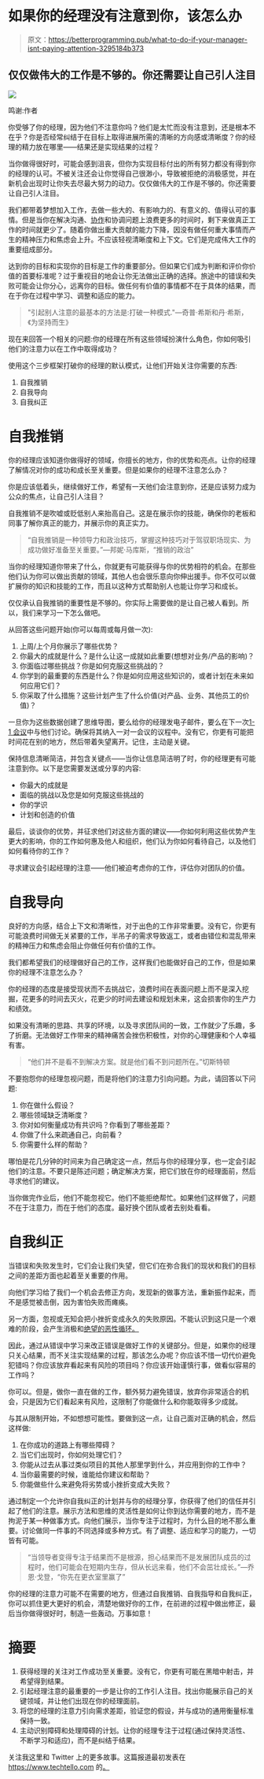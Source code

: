 # 如果你的经理没有注意到你，该怎么办

> 原文：<https://betterprogramming.pub/what-to-do-if-your-manager-isnt-paying-attention-3295184b373>

## 仅仅做伟大的工作是不够的。你还需要让自己引人注目

![](img/1ee66fa3af8e8138620934c91199c0f4.png)

鸣谢:作者

你受够了你的经理，因为他们不注意你吗？他们是太忙而没有注意到，还是根本不在乎？你是否经常纠结于在目标上取得进展所需的清晰的方向感或清晰度？你的经理的精力放在哪里——结果还是实现结果的过程？

当你做得很好时，可能会感到沮丧，但你为实现目标付出的所有努力都没有得到你的经理的认可。不被关注还会让你觉得自己很渺小，导致被拒绝的消极感觉，并在新机会出现时让你失去尽最大努力的动力。仅仅做伟大的工作是不够的。你还需要让自己引人注目。

我们都带着梦想加入工作，去做一些大的、有影响力的、有意义的、值得认可的事情。但是当你在解决沟通、[协作](https://www.techtello.com/cross-functional-collaboration/)和协调问题上浪费更多的时间时，剩下来做真正工作的时间就更少了。随着你做出重大贡献的能力下降，因没有做任何重大事情而产生的精神压力和焦虑会上升。不应该轻视清晰度和上下文。它们是完成伟大工作的重要组成部分。

达到你的目标和实现你的目标是工作的重要部分。但如果它们成为判断和评价你价值的首要标准呢？过于重视目的地会让你无法做出正确的选择。旅途中的错误和失败可能会让你分心，远离你的目标。做任何有价值的事情都不在于具体的结果，而在于你在过程中学习、调整和适应的能力。

> "引起别人注意的最基本的方法是:打破一种模式."—奇普·希斯和丹·希斯，《为坚持而生》

现在来回答一个相关的问题:你的经理在所有这些领域扮演什么角色，你如何吸引他们的注意力以在工作中取得成功？

使用这个三步框架打破你的经理的默认模式，让他们开始关注你需要的东西:

1.  自我推销
2.  自我导向
3.  自我纠正

# 自我推销

你的经理应该知道你做得好的领域，你擅长的地方，你的优势和亮点。让你的经理了解情况对你的成功和成长至关重要。但是如果你的经理不注意怎么办？

你是应该低着头，继续做好工作，希望有一天他们会注意到你，还是应该努力成为公众的焦点，让自己引人注目？

自我推销不是吹嘘或贬低别人来抬高自己。这是在展示你的技能，确保你的老板和同事了解你真正的能力，并展示你的真正实力。

> “自我推销是一种领导力和政治技巧，掌握这种技巧对于驾驭职场现实、为成功做好准备至关重要。”―邦妮·马库斯，“推销的政治”

当你的经理知道你带来了什么，你就更有可能获得与你的优势相符的机会。在那些他们认为你可以做出贡献的领域，其他人也会很乐意向你伸出援手。你不仅可以做扩展你的知识和技能的工作，而且以这种方式帮助别人也能让你学习和成长。

仅仅承认自我推销的重要性是不够的。你实际上需要做的是让自己被人看到。所以，我们来学习一下怎么做吧。

从回答这些问题开始(你可以每周或每月做一次):

1.  上周/上个月你展示了哪些优势？
2.  你最大的成就是什么？是什么让这一成就如此重要(想想对业务/产品的影响)？
3.  你面临过哪些挑战？你是如何克服这些挑战的？
4.  你学到的最重要的东西是什么？你是如何应用这些知识的，或者计划在未来如何应用它们？
5.  你采取了什么措施？这些计划产生了什么价值(对产品、业务、其他员工的价值)？

一旦你为这些数据创建了思维导图，要么给你的经理发电子邮件，要么在下一次[1-1 会议](https://www.techtello.com/questions-to-ask-a-manager/)中与他们讨论。确保将其纳入一对一会议的议程中。没有它，你更有可能把时间花在别的地方，然后带着失望离开。记住，主动是关键。

保持信息清晰简洁，并包含关键点——当你让信息简洁明了时，你的经理更有可能注意到你。以下是您需要发送或分享的内容:

*   你最大的成就是
*   面临的挑战以及您是如何克服这些挑战的
*   你的学识
*   计划和创造的价值

最后，谈谈你的优势，并征求他们对这些方面的建议——你如何利用这些优势产生更大的影响，你的工作如何惠及他人和组织，他们认为你如何看待自己，以及他们如何看待你的工作？

寻求建议会引起经理的注意——他们被迫考虑你的工作，评估你对团队的价值。

# 自我导向

良好的方向感，结合上下文和清晰性，对于出色的工作非常重要。没有它，你更有可能浪费时间做无关紧要的工作，半吊子的需求导致返工，或者由错位和混乱带来的精神压力和焦虑会阻止你做任何有价值的工作。

我们都希望我们的经理做好自己的工作，这样我们也能做好自己的工作，但是如果你的经理不注意怎么办？

你的经理的态度是接受现状而不去挑战它，浪费时间在表面问题上而不是深入挖掘，花更多的时间去灭火，花更少的时间去建设和规划未来，这会损害你的生产力和绩效。

如果没有清晰的思路、共享的环境，以及寻求团队间的一致，工作就少了乐趣，多了折磨。无法做好工作带来的精神痛苦会挫伤积极性，对你的心理健康和个人幸福有害。

> “他们并不是看不到解决方案。就是他们看不到问题所在。”切斯特顿

不要抱怨你的经理忽视问题，而是将他们的注意力引向问题。为此，请回答以下问题:

1.  你在做什么假设？
2.  哪些领域缺乏清晰度？
3.  你对如何衡量成功有共识吗？你看到了哪些差距？
4.  你做了什么来疏通自己，向前看？
5.  你需要什么样的帮助？

哪怕是花几分钟的时间来为自己确定这一点，然后与你的经理分享，也一定会引起他们的注意。不要只是陈述问题；确定解决方案，把它们放在你的经理面前，然后寻求他们的建议。

当你做完作业后，他们不能忽视它。他们不能拒绝帮忙。如果他们这样做了，问题不在于注意力，而在于他们的态度。最好换个团队或者去别处看看。

# 自我纠正

当错误和失败发生时，它们会让我们失望，但它们在弥合我们的现状和我们的目标之间的差距方面也起着至关重要的作用。

向他们学习给了我们一个机会去修正方向，发现新的做事方法，重新振作起来，而不是感觉被击倒，因为害怕失败而瘫痪。

另一方面，忽视或无知会把小挫折变成永久的失败原因。不能认识到这只是一个艰难的阶段，会产生消极和[绝望的恶性循环。](https://www.techtello.com/learned-helplessness-vs-learned-optimism/)

因此，通过从错误中学习来改正错误是做好工作的关键部分。但是，如果你的经理只关心结果，而不关注实现结果的过程，那该怎么办呢？你应该不惜一切代价避免犯错吗？你应该放弃看起来有风险的项目吗？你应该开始谨慎行事，做看似容易的工作吗？

你可以。但是，做你一直在做的工作，额外努力避免错误，放弃你非常适合的机会，只是因为它们看起来有风险，这限制了你能做什么和你能取得多少成就。

与其从限制开始，不如想想可能性。要做到这一点，让自己面对正确的机会，然后这样做:

1.  在你成功的道路上有哪些障碍？
2.  当它们出现时，你如何处理它们？
3.  你能从过去从事过类似项目的其他人那里学到什么，并应用到你的工作中？
4.  当你最需要的时候，谁能给你建议和帮助？
5.  你能做些什么来避免将劣势或小挫折变成大失败？

通过制定一个允许你自我纠正的计划并与你的经理分享，你获得了他们的信任并引起了他们的注意。展示方法和思维的灵活性是如何让你到达你需要的地方，而不是拘泥于某一种做事方式。向他们展示，当你专注于过程时，为什么目的地不那么重要。讨论做同一件事的不同选择或多种方式。有了调整、适应和学习的能力，一切皆有可能。

> “当领导者变得专注于结果而不是根源，担心结果而不是发展团队成员的过程时，他们可能会在短期内生存，但从长远来看，他们不会茁壮成长。”—乔恩·戈登，“你先在更衣室里赢了”

你的经理的注意力可能不在需要的地方，但通过自我推销、自我指导和自我纠正，你可以抓住更大更好的机会，清楚地做好你的工作，在前进的过程中做出修正，最后当你做得很好时，制造一些轰动。万事如意！

# 摘要

1.  获得经理的关注对工作成功至关重要。没有它，你更有可能在黑暗中射击，并希望得到结果。
2.  引起经理注意的最重要的一步是让你的工作引人注目。找出你能展示自己的关键领域，并让他们出现在你的经理面前。
3.  将您的经理的注意力引向需求差距，验证您的假设，并与成功的通用衡量标准保持一致。
4.  主动识别障碍和处理障碍的计划。让你的经理专注于过程(通过保持灵活性、不断学习和适应)，而不是纠结于结果。

关注我这里和 Twitter 上的更多故事。这篇报道最初发表在 https://www.techtello.com 的[。](https://www.techtello.com/what-to-do-if-your-manager-is-not-paying-attention/)